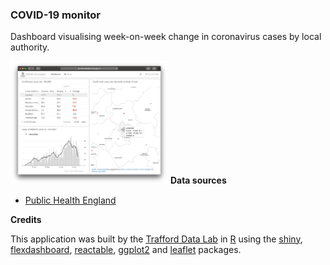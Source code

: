 <h3>COVID-19 monitor</h3>
<p>Dashboard visualising week-on-week change in coronavirus cases by local authority.</p>
<img src="screenshot.png" width="50%">
    <strong>Data sources</strong>
    <ul>
        <li><a href="https://coronavirus.data.gov.uk" target="_blank">Public Health England</a></li>
    </ul>
<strong>Credits</strong>
<p>This application was built by the <a href="https://www.trafforddatalab.io" target="_blank">Trafford Data Lab</a> in <a href="https://cran.r-project.org" target="_blank">R</a> using the <a href="https://cran.r-project.org/web/packages/shiny/index.html" target="_blank">shiny</a>, <a href="https://cran.r-project.org/web/packages/flexdashboard/index.html" target="_blank">flexdashboard</a>, <a href="https://cran.r-project.org/web/packages/reactable/index.html" target="_blank">reactable</a>, <a href="https://cran.r-project.org/web/packages/ggplot2/index.html" target="_blank">ggplot2</a> and <a href="https://cran.r-project.org/web/packages/leaflet/index.html" target="_blank">leaflet</a> packages.</p>
